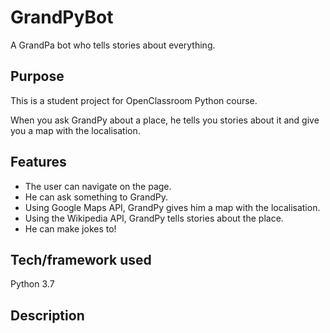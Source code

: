 # GrandPyBot
A GrandPa bot who tells stories about everything.

Purpose
-----------------
This is a student project for OpenClassroom Python course. 

When you ask GrandPy about a place, he tells you stories about it and give you a map with the localisation.

Features
-----------------

* The user can navigate on the page.
* He can ask something to GrandPy.
* Using Google Maps API, GrandPy gives him a map with the localisation.
* Using the Wikipedia API, GrandPy tells stories about the place.
* He can make jokes to!

Tech/framework used
-----------------
Python 3.7

Description
-----------------


